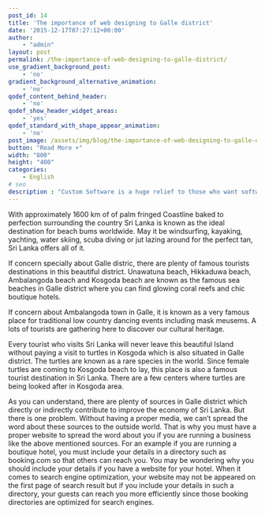 ```yaml
---
post_id: 14
title: 'The importance of web designing to Galle district'
date: '2015-12-17T07:27:12+00:00'
author: 
    - "admin"
layout: post
permalink: /the-importance-of-web-designing-to-galle-district/
use_gradient_background_post:
    - 'no'
gradient_background_alternative_animation:
    - 'no'
qodef_content_behind_header:
    - 'no'
qodef_show_header_widget_areas:
    - 'yes'
qodef_standard_with_shape_appear_animation:
    - 'no'
post_image: /assets/img/blog/the-importance-of-web-designing-to-galle-district-post-image.webp
button: "Read More +"
width: "800"
height: "400"
categories:
    - English
# seo
description : "Custom Software is a huge relief to those who want software designed specifically to meet their unique values and demands of their businesses."
---
```


With approximately 1600 km of of palm fringed Coastline baked to perfection surrounding the country Sri Lanka is known as the ideal destination for beach bums worldwide. May it be windsurfing, kayaking, yachting, water skiing, scuba diving or jut lazing around for the perfect tan, Sri Lanka offers all of it.

If concern specially about Galle distric, there are plenty of famous tourists destinations in this beautiful district. Unawatuna beach, Hikkaduwa beach, Ambalangoda beach and Kosgoda beach are known as the famous sea beaches in Galle district where you can find glowing coral reefs and chic boutique hotels.

If concern about Ambalangoda town in Galle, it is known as a very famous place for traditional low country dancing events including mask meusems. A lots of tourists are gathering here to discover our cultural heritage.

Every tourist who visits Sri Lanka will never leave this beautiful Island without paying a visit to turtles in Kosgoda which is also situated in Galle district. The turtles are known as a rare species in the world. Since female turtles are coming to Kosgoda beach to lay, this place is also a famous tourist destination in Sri Lanka. There are a few centers where turtles are being looked after in Kosgoda area.

As you can understand, there are plenty of sources in Galle district which directly or indirectly contribute to improve the economy of Sri Lanka. But there is one problem. Without having a proper media, we can’t spread the word about these sources to the outside world. That is why you must have a proper website to spread the word about you if you are running a business like the above mentioned sources. For an example if you are running a boutique hotel, you must include your details in a directory such as booking.com so that others can reach you. You may be wondering why you should include your details if you have a website for your hotel. When it comes to search engine optimization, your website may not be appeared on the first page of search result but if you include your details in such a directory, your guests can reach you more efficiently since those booking directories are optimized for search engines.